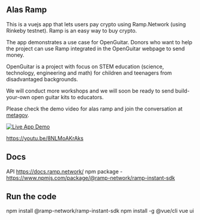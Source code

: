 ## Alas Ramp 

This is a vuejs app that lets users pay crypto using Ramp.Network (using
Rinkeby testnet). Ramp is an easy way to buy crypto.

The app demonstrates a use case for OpenGuitar. Donors who want to help
the project can use Ramp integrated in the OpenGuitar webpage to send
money. 

OpenGuitar is a project with focus on STEM education (science,                                                                                     
technology, engineering and math) for children and teenagers from                                                                                  
disadvantaged backgrounds.  

We will conduct more workshops and we will soon be ready to send build-your-own open guitar kits to educators.

Please check the demo video for alas ramp and join the conversation at [metagov](https://gov.near.org/t/proposal-alas-dao-attracting-donors-with-innovative-technology-and-social-educational-drives/1925).

[![Live App Demo](https://img.youtube.com/vi/8NLMoAKrAks/0.jpg)](https://youtu.be/8NLMoAKrAks)

https://youtu.be/8NLMoAKrAks

## Docs
API https://docs.ramp.network/
npm package - https://www.npmjs.com/package/@ramp-network/ramp-instant-sdk

## Run the code
npm install  @ramp-network/ramp-instant-sdk
npm install -g @vue/cli
vue ui

